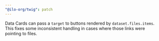 ```yaml
---
"@ilo-org/twig": patch
---
```


Data Cards can pass a `target` to buttons rendered by `dataset.files.items`. This fixes some inconsistent handling in cases where those links were pointing to files.
